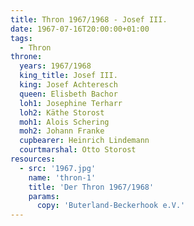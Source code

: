 ```yaml
---
title: Thron 1967/1968 - Josef III.
date: 1967-07-16T20:00:00+01:00
tags:
  - Thron
throne:
  years: 1967/1968
  king_title: Josef III.
  king: Josef Achteresch
  queen: Elisbeth Bachor
  loh1: Josephine Terharr
  loh2: Käthe Storost
  moh1: Alois Schering
  moh2: Johann Franke
  cupbearer: Heinrich Lindemann
  courtmarshal: Otto Storost
resources:
  - src: '1967.jpg'
    name: 'thron-1'
    title: 'Der Thron 1967/1968'
    params:
      copy: 'Buterland-Beckerhook e.V.'
---
```

